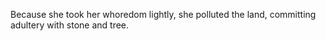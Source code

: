 Because she took her whoredom lightly, she polluted the land, committing adultery with stone and tree.
